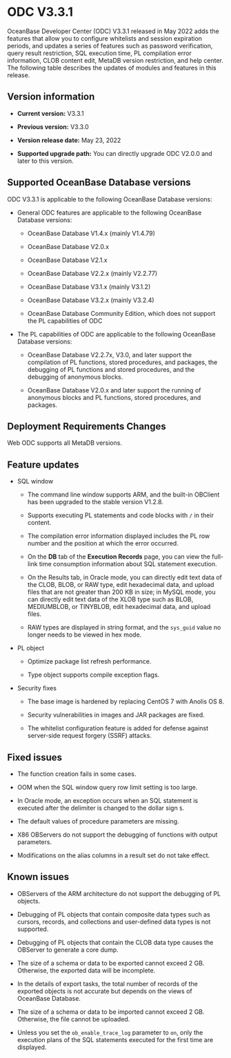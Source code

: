 ODC V3.3.1 
===============================

OceanBase Developer Center (ODC) V3.3.1 released in May 2022 adds the features that allow you to configure whitelists and session expiration periods, and updates a series of features such as password verification, query result restriction, SQL execution time, PL compilation error information, CLOB content edit, MetaDB version restriction, and help center. The following table describes the updates of modules and features in this release. 

Version information 
----------------------------------------

* **Current version:** V3.3.1

  

* **Previous version:** V3.3.0

  

* **Version release date:** May 23, 2022

  

* **Supported upgrade path:** You can directly upgrade ODC V2.0.0 and later to this version.

  




Supported OceanBase Database versions 
----------------------------------------------------------

ODC V3.3.1 is applicable to the following OceanBase Database versions: 

* General ODC features are applicable to the following OceanBase Database versions:

  * OceanBase Database V1.4.x (mainly V1.4.79)

    
  
  * OceanBase Database V2.0.x

    
  
  * OceanBase Database V2.1.x

    
  
  * OceanBase Database V2.2.x (mainly V2.2.77)

    
  
  * OceanBase Database V3.1.x (mainly V3.1.2)

    
  
  * OceanBase Database V3.2.x (mainly V3.2.4)

    
  
  * OceanBase Database Community Edition, which does not support the PL capabilities of ODC

    
  

  

* The PL capabilities of ODC are applicable to the following OceanBase Database versions:

  * OceanBase Database V2.2.7x, V3.0, and later support the compilation of PL functions, stored procedures, and packages, the debugging of PL functions and stored procedures, and the debugging of anonymous blocks.

    
  
  * OceanBase Database V2.0.x and later support the running of anonymous blocks and PL functions, stored procedures, and packages.

    
  

  




Deployment Requirements Changes 
----------------------------------------------------

Web ODC supports all MetaDB versions.

Feature updates 
------------------------------------

* SQL window

  * The command line window supports ARM, and the built-in OBClient has been upgraded to the stable version V1.2.8.

    
  
  * Supports executing PL statements and code blocks with `/` in their content.

    
  
  * The compilation error information displayed includes the PL row number and the position at which the error occurred.

    
  
  * On the **DB** tab of the **Execution Records** page, you can view the full-link time consumption information about SQL statement execution.

    
  
  * On the Results tab, in Oracle mode, you can directly edit text data of the CLOB, BLOB, or RAW type, edit hexadecimal data, and upload files that are not greater than 200 KB in size; in MySQL mode, you can directly edit text data of the XLOB type such as BLOB, MEDIUMBLOB, or TINYBLOB, edit hexadecimal data, and upload files.

    
  
  * RAW types are displayed in string format, and the `sys_guid` value no longer needs to be viewed in hex mode.

    
  

  

* PL object

  * Optimize package list refresh performance.

    
  
  * Type object supports compile exception flags.

    
  

  

* Security fixes

  * The base image is hardened by replacing CentOS 7 with Anolis OS 8.

    
  
  * Security vulnerabilities in images and JAR packages are fixed.

    
  
  * The whitelist configuration feature is added for defense against server-side request forgery (SSRF) attacks.

    
  

  




Fixed issues 
---------------------------------

* The function creation fails in some cases.

  

* OOM when the SQL window query row limit setting is too large.

  

* In Oracle mode, an exception occurs when an SQL statement is executed after the delimiter is changed to the dollar sign `$`.

  

* The default values of procedure parameters are missing.

  

* X86 OBServers do not support the debugging of functions with output parameters.

  

* Modifications on the alias columns in a result set do not take effect.

  




Known issues 
---------------------------------

* OBServers of the ARM architecture do not support the debugging of PL objects.

  

* Debugging of PL objects that contain composite data types such as cursors, records, and collections and user-defined data types is not supported.

  

* Debugging of PL objects that contain the CLOB data type causes the OBServer to generate a core dump.

  

* The size of a schema or data to be exported cannot exceed 2 GB. Otherwise, the exported data will be incomplete.

  

* In the details of export tasks, the total number of records of the exported objects is not accurate but depends on the views of OceanBase Database.

  

* The size of a schema or data to be imported cannot exceed 2 GB. Otherwise, the file cannot be uploaded.

  

* Unless you set the `ob_enable_trace_log` parameter to `on`, only the execution plans of the SQL statements executed for the first time are displayed.

  




